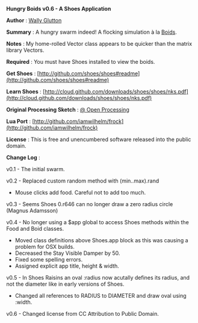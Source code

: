 **Hungry Boids v0.6 - A Shoes Application**

**Author** : [Wally Glutton](http://stungeye.com)

**Summary** : A hungry swarm indeed! A flocking simulation à la [Boids](http://www.vergenet.net/~conrad/boids/pseudocode.html).

**Notes** : My home-rolled Vector class appears to be quicker than the matrix library Vectors.

**Required** : You must have Shoes installed to view the boids.

**Get Shoes** : [http://github.com/shoes/shoes#readme](http://github.com/shoes/shoes#readme)

**Learn Shoes** : [http://cloud.github.com/downloads/shoes/shoes/nks.pdf](http://cloud.github.com/downloads/shoes/shoes/nks.pdf)

**Original Processing Sketch** : [@ Open Processing](http://openprocessing.org/visuals/?visualID=7493)

**Lua Port** : [http://github.com/iamwilhelm/frock](http://github.com/iamwilhelm/frock)

**License** : This is free and unencumbered software released into the public domain.


**Change Log** :    

v0.1 - The initial swarm.

v0.2 - Replaced custom random method with (min..max).rand
- Mouse clicks add food. Careful not to add too much.

v0.3 - Seems Shoes 0.r646 can no longer draw a zero radius circle (Magnus Adamsson)

v0.4 - No longer using a $app global to access Shoes methods within the Food and Boid classes.
- Moved class definitions above Shoes.app block as this was causing a problem for OSX builds.
- Decreased the Stay Visible Damper by 50.
- Fixed some spelling errors.
- Assigned explicit app title, height & width.

v0.5 - In Shoes Raisins an oval :radius now acutally defines its radius, and not the diameter like in early versions of Shoes.
- Changed all references to RADIUS to DIAMETER and draw oval using :width.

v0.6 - Changed license from CC Attribution to Public Domain.